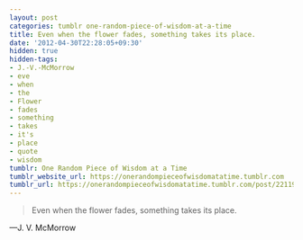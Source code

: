 ```yaml
---
layout: post
categories: tumblr one-random-piece-of-wisdom-at-a-time
title: Even when the flower fades, something takes its place.
date: '2012-04-30T22:28:05+09:30'
hidden: true
hidden-tags:
- J.-V.-McMorrow
- eve
- when
- the
- Flower
- fades
- something
- takes
- it's
- place
- quote
- wisdom
tumblr: One Random Piece of Wisdom at a Time
tumblr_website_url: https://onerandompieceofwisdomatatime.tumblr.com
tumblr_url: https://onerandompieceofwisdomatatime.tumblr.com/post/22119907023/even-when-the-flower-fades-something-takes-its
---
```

> Even when the flower fades, something takes its place.

—J. V. McMorrow
